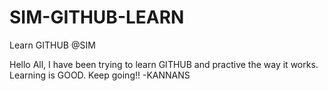 # SIM-GITHUB-LEARN
Learn GITHUB @SIM

Hello All,
I have been trying to learn GITHUB and practive the way it works. 
Learning is GOOD. 
Keep going!!
-KANNANS
